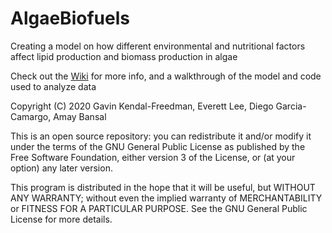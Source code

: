 # AlgaeBiofuels
Creating a model on how different environmental and nutritional factors affect lipid production and biomass production in algae

Check out the [Wiki](https://github.com/aabansal/AlgaeBiofuels/wiki) for more info, and a walkthrough of the model and code used to analyze data

   Copyright (C) 2020  Gavin Kendal-Freedman, Everett Lee, Diego Garcia-Camargo, Amay Bansal

   This is an open source repository: you can redistribute it and/or modify
   it under the terms of the GNU General Public License as published by
   the Free Software Foundation, either version 3 of the License, or
   (at your option) any later version.

   This program is distributed in the hope that it will be useful,
   but WITHOUT ANY WARRANTY; without even the implied warranty of
   MERCHANTABILITY or FITNESS FOR A PARTICULAR PURPOSE.  See the
   GNU General Public License for more details.
